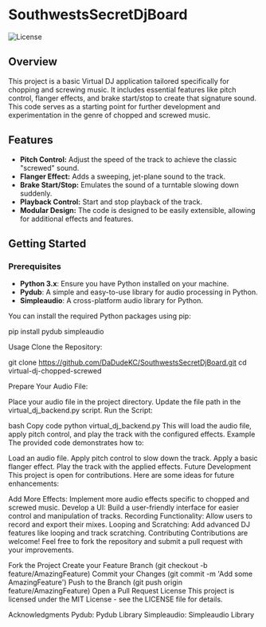 # SouthwestsSecretDjBoard

![License](https://img.shields.io/badge/license-MIT-blue.svg)

## Overview

This project is a basic Virtual DJ application tailored specifically for chopping and screwing music. It includes essential features like pitch control, flanger effects, and brake start/stop to create that signature sound. This code serves as a starting point for further development and experimentation in the genre of chopped and screwed music.

## Features

- **Pitch Control:** Adjust the speed of the track to achieve the classic "screwed" sound.
- **Flanger Effect:** Adds a sweeping, jet-plane sound to the track.
- **Brake Start/Stop:** Emulates the sound of a turntable slowing down suddenly.
- **Playback Control:** Start and stop playback of the track.
- **Modular Design:** The code is designed to be easily extensible, allowing for additional effects and features.

## Getting Started

### Prerequisites

- **Python 3.x**: Ensure you have Python installed on your machine.
- **Pydub**: A simple and easy-to-use library for audio processing in Python.
- **Simpleaudio**: A cross-platform audio library for Python.

You can install the required Python packages using pip:


pip install pydub simpleaudio


Usage
Clone the Repository:



git clone https://github.com/DaDudeKC/SouthwestsSecretDjBoard.git
cd virtual-dj-chopped-screwed

Prepare Your Audio File:

Place your audio file in the project directory. Update the file path in the virtual_dj_backend.py script.
Run the Script:

bash
Copy code
python virtual_dj_backend.py
This will load the audio file, apply pitch control, and play the track with the configured effects.
Example
The provided code demonstrates how to:

Load an audio file.
Apply pitch control to slow down the track.
Apply a basic flanger effect.
Play the track with the applied effects.
Future Development
This project is open for contributions. Here are some ideas for future enhancements:

Add More Effects: Implement more audio effects specific to chopped and screwed music.
Develop a UI: Build a user-friendly interface for easier control and manipulation of tracks.
Recording Functionality: Allow users to record and export their mixes.
Looping and Scratching: Add advanced DJ features like looping and track scratching.
Contributing
Contributions are welcome! Feel free to fork the repository and submit a pull request with your improvements.

Fork the Project
Create your Feature Branch (git checkout -b feature/AmazingFeature)
Commit your Changes (git commit -m 'Add some AmazingFeature')
Push to the Branch (git push origin feature/AmazingFeature)
Open a Pull Request
License
This project is licensed under the MIT License - see the LICENSE file for details.

Acknowledgments
Pydub: Pydub Library
Simpleaudio: Simpleaudio Library

